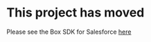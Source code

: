 This project has moved
======================

Please see the Box SDK for Salesforce [here][box-salesforce-sdk]

[box-salesforce-sdk]:https://github.com/box/box-salesforce-sdk
